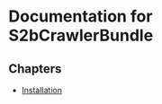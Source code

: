 Documentation for S2bCrawlerBundle
==================================

Chapters
--------

* [Installation](https://github.com/symfony2bundles/crawler-bundle/blob/master/Resources/doc/installation.md)